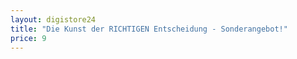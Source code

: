 ```yaml
---
layout: digistore24
title: "Die Kunst der RICHTIGEN Entscheidung - Sonderangebot!"
price: 9
---
```

